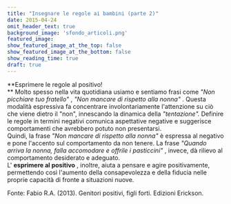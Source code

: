 ```yaml
---
title: "﻿Insegnare le regole ai bambini (parte 2)"
date: 2015-04-24
omit_header_text: true
background_image: 'sfondo_articoli.png'
featured_image: 
show_featured_image_at_the_top: false
show_featured_image_at_the_bottom: false
show_reading_time: true
draft: true
---
```


**Esprimere le regole al positivo!  
** Molto spesso nella vita quotidiana usiamo e sentiamo frasi come _"Non
picchiare tuo fratello"_ , _"Non mancare di rispetto alla nonna"_ . Questa
modalità espressiva fa concentrare involontariamente l'attenzione su ciò che
viene dietro il "non", innescando la dinamica della _"tentazione"._ Definire
le regole in termini negativi comunica aspettative negative e suggerisce
comportamenti che avrebbero potuto non presentarsi.  
Quindi, la frase _"Non mancare di rispetto alla nonna"_ è espressa al negativo
e pone l'accento sul comportamento da non tenere. La frase _"Quando arriva la
nonna, falla accomodare e offrile i pasticcini"_ , invece, dà rilievo al
comportamento desiderato e adeguato.  
L' **esprimere al positivo** , inoltre, aiuta a pensare e agire positivamente,
permettendo così l'aumento della consapevolezza e della fiducia nelle proprie
capacità di fronte a situazioni nuove.  
  
Fonte: Fabio R.A. (2013). Genitori positivi, figli forti. Edizioni Erickson.


